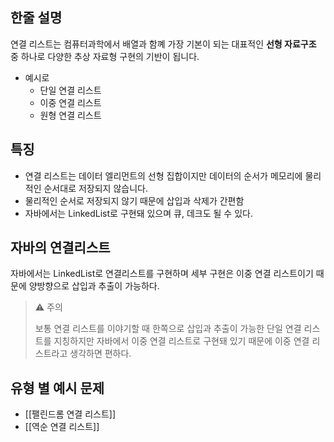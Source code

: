 
## 한줄 설명
연결 리스트는 컴퓨터과학에서 배열과 함꼐 가장 기본이 되는 대표적인 **선형 자료구조** 중 하나로 다양한 추상 자료형 구현의 기반이 됩니다. 

- 예시로
	- 단일 연결 리스트
	- 이중 연결 리스트
	- 원형 연결 리스트 

## 특징 
- 연결 리스트는 데이터 엘리먼트의 선형 집합이지만 데이터의 순서가 메모리에 물리적인 순서대로 저장되지 않습니다. 
- 물리적인 순서로 저장되지 않기 때문에 삽입과 삭제가 간편함
- 자바에서는 LinkedList로 구현돼 있으며 큐, 데크도 될 수 있다.

## 자바의 연결리스트
자바에서는 LinkedList로 연결리스트를 구현하며 세부 구현은 이중 연결 리스트이기 때문에 양방향으로 삽입과 추출이 가능하다.

> ⚠ 주의
> 
> 보통 연결 리스트를 이야기할 때 한쪽으로 삽입과 추출이 가능한 단일 연결 리스트를 지칭하지만 자바에서 이중 연결 리스트로 구현돼 있기 때문에 이중 연결 리스트라고 생각하면 편하다.



## 유형 별 예시 문제

- [[팰린드롬 연결 리스트]]
- [[역순 연결 리스트]]
